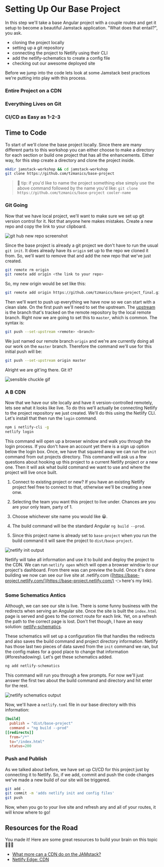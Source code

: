 # Setting Up Our Base Project

In this step we'll take a base Angular project with a couple routes and get it setup to become a beautiful Jamstack application. "What does that entail?", you ask.

- cloning the project locally
- setting up a git repository
- connecting the project to Netlify using their CLI
- add the netlify-schematics to create a config file
- checking out our awesome deployed site

Before we jump into the code lets look at some Jamstack best practices we're putting into play with this process.

### Entire Project on a CDN

### Everything Lives on Git

### CI/CD as Easy as 1-2-3

## Time to Code

To start of we'll clone the base project locally. Since there are many different parts to this workshop you can either choose to make a directory for each section or build one project that has all the enhancements. Either way, for this step create a directory and clone the project inside.

```bash
mkdir jamstack-workshop && cd jamstack-workshop
git clone https://github.com/tzmanics/base-project
```

> 🐙 tip: if you'd like to name the project something else simply use the above command followed by the name you'd like: `git clone https://github.com/tzmanics/base-project cooler-name`

### Git Going

Now that we have local project, we'll want to make sure we set up git version control for it. Not that anyone here makes mistakes. Create a new repo and copy the link to your clipboard.

![git hub new repo screenshot](https://res.cloudinary.com/dzkoxrsdj/image/upload/v1585538801/Screen_Shot_2020-03-29_at_11.25.50_PM_xnlafj.jpg)

Since the base project is already a git project we don't have to run the usual `git init`. It does already have its `origin` set up to the repo we cloned it from. So, we'll want to remove that and add the new repo that we've just created.

```bash
git remote rm origin
git remote add origin <the link to your repo>
```

So, my new origin would be set like this:

```bash
git remote add origin https://github.com/tzmanics/base-project_final.git
```

Then we'll want to push up everything we have now so we can start with a clean slate. On the first push we'll need to set the upstream. The [upstream](https://devconnected.com/how-to-set-upstream-branch-on-git/) is the branch that's tracked on the remote repository by the local remote branch. Right now we are going to set this to `master`, which is common. The syntax is:

```bash
git push --set-upstream <remote> <branch>
```

We just named our remote branch `origin` and we're are currently doing all our work on the `master` branch. Therefore the command we'll use for this initial push will be:

```bash
git push --set-upstream origin master
```

Alright we are git'ing there. Git it?

![sensible chuckle gif](https://media.giphy.com/media/9EwnzGNjvmIG4/giphy.gif)

### A B CDN

Now that we have our site locally and have it version-controlled remotely, lets see what it looks like live. To do this we'll actually be connecting Netlify to the project repository we just created. We'll do this using the Netlify CLI. Let's install that then run the `login` command.

```bash
npm i netlify-cli -g
netlify login
```

This command will open up a browser window and walk you through the login process. If you don't have an account yet there is a sign up option below the login box. Once, we have that squared away we can run the `init` command from out projects directory. This command will ask us a few questions about hooking up this project to a current Netlify project or a new one. Then it will ask what build command we want to use and where the project will live once built.

1. Connect to existing project or new? If you have an existing Netlify project feel free to connect to that, otherwise we'll be creating a new onw.

2. Selecting the team you want this project to live under. Chances are you are your only team, party of 1.

3. Choose whichever site name you would like 😀.

4. The build command will be the standard Angular `ng build --prod`.

5. Since this project name is already set to `base-project` when you run the build command it will save the project to `dist/base-project`.

![netlify init output](https://res.cloudinary.com/dzkoxrsdj/image/upload/v1585542192/Screen_Shot_2020-03-30_at_12.22.40_AM_bfusmd.jpg)

Netlify will take all information and use it to build and deploy the project to the CDN. We can run `netlify open` which will open a browser window to our project's dashboard. From there was can preview the build. Once it's done building we now can see our live site at <project name>.netlify.com ([https://base-project.netlify.com/](https://base-project.netlify.com/) 👈 here's my link).

### Some Schematics Antics

Although, we can see our site is live. There is some funny business with the redirects when serving an Angular site. Once the site is built the `index.html` page is served and goes to the correct route for each link. Yet, on a refresh the path to the correct page is lost. Don't fret though, I have an easy solution: [netlify-schematics](https://github.com/tzmanics/netlify-schematics).

These schematics will set up a configuration file that handles the redirects and also saves the build command and project directory information. Netlify has those last two pieces of data saved from the `init` command we ran, but the config makes for a good place to change that information (#foreshadowing). Let's get these schematics added.

```bash
ng add netlify-schematics
```

This command will run you through a few prompts. For now we'll just answer the first two about the build command and directory and hit enter for the rest.

![netlify schematics output](https://res.cloudinary.com/dzkoxrsdj/image/upload/v1585543751/Screen_Shot_2020-03-30_at_12.47.28_AM_q1fgdg.jpg)

Now, we'll have a `netlify.toml` file in our base directory with this information:

```toml
[build]
  publish = "dist/base-project"
  command = "ng build --prod"
[[redirects]]
  from="/*"
  to="/index.html"
  status=200
```

### Push and Publish

As we talked about before, we have set up CI/CD for this project just by connecting it to Netlify. So, if we add, commit and push the code changes we've made a new build of our site will be triggered.

```bash
git add .
git commit -m 'adds netlify init and config files'
git push
```

Now, when you go to your live site and refresh any and all of your routes, it will know where to go!

## Resources for the Road

You made it! Here are some great resources to build your brain on this topic 💁🏻‍♀️

- [What more can a CDN do on the JAMstack?](https://dev.to/shortdiv/what-more-can-a-cdn-do-on-the-jamstack-5cgj)
- [Netlify Edge: CDN](https://www.netlify.com/products/edge/?utm_source=repo&utm_medium=angular-workshop_tzm&utm_campaign=devex)
